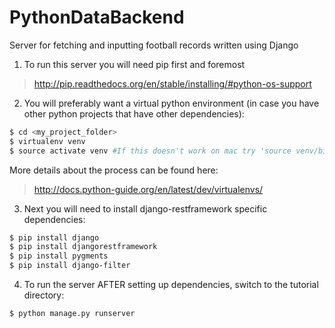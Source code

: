 # PythonDataBackend
Server for fetching and inputting football records written using Django

1. To run this server you will need pip first and foremost
> http://pip.readthedocs.org/en/stable/installing/#python-os-support

2. You will preferably want a virtual python environment (in case you have other python projects that have other dependencies):
 ```sh
 $ cd <my_project_folder>
 $ virtualenv venv
 $ source activate venv #If this doesn't work on mac try 'source venv/bin/activate' on windows...you're SOL
 ```
 
More details about the process can be found here:
> http://docs.python-guide.org/en/latest/dev/virtualenvs/

3. Next you will need to install django-restframework specific dependencies: 
 ```sh
 $ pip install django
 $ pip install djangorestframework
 $ pip install pygments
 $ pip install django-filter
 ```

4. To run the server AFTER setting up dependencies, switch to the tutorial directory:
 ```sh
 $ python manage.py runserver
 ``` 
